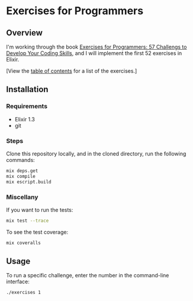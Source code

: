 # Exercises for Programmers

## Overview

I'm working through the book [Exercises for Programmers: 57 Challengs to Develop Your Coding Skills](https://pragprog.com/book/bhwb/exercises-for-programmers), and I will implement the first 52 exercises in Elixir.

[View the [table of contents](http://media.pragprog.com/titles/bhwb/TOC.pdf) for a list of the exercises.]

## Installation

### Requirements

- Elixir 1.3
- git

### Steps

Clone this repository locally, and in the cloned directory, run the following commands:

```sh
mix deps.get
mix compile
mix escript.build
```

### Miscellany

If you want to run the tests:

```sh
mix test --trace
```

To see the test coverage:

```sh
mix coveralls
```

## Usage

To run a specific challenge, enter the number in the command-line interface:

```sh
./exercises 1
```

